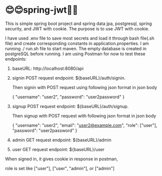 # 😊😊spring-jwt🎈🎈

This is simple spring boot project and spring data jpa, postgresql,
spring security, and JWT with cookie. The purpose is to use JWT with cookie.

I have used .env file to save most secrets and load it through
bash file(.sh file) and create corresponding constants in
application.properties. I am running ./ run.sh file to start maven.
The empty database is created in postgreSQL before running.
I am using Postman for now to test
these endpoints:

1. baseURL: http://localhost:8080/api

2. signin POST request endpoint: ${baseURL}/auth/signin.

   Then signin with POST request using following json format in json body

   {
   "username": "user2",
   "password": "user2password"
   }

3. signup POST request endpoint: ${baseURL}/auth/signup.

   Then signup with POST request with following json format in json body

   {
   "username": "user2",
   "email": "user2@example.com",
   "role": ["user"],
   "password": "user2password"
   }

4. admin GET request endpoint: ${baseURL}/admin
5. user GET request endpoint: ${baseURL}/user

When signed in, it gives cookie in response in postman,

role is set like ["user"], ["user", "admin"], or ["admin"]
